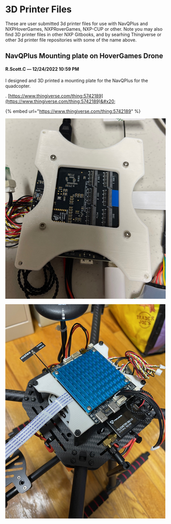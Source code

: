 # 3D Printer Files

These are user submitted 3d printer files for use with NavQPlus and  NXPHoverGames, NXPRoverGames, NXP-CUP or other. Note you may also find 3D printer files in other NXP Gitbooks, and by searhing Thingiverse or other 3d printer file repositories with some of the name above.&#x20;



## NavQPlus Mounting plate on HoverGames Drone

#### R.Scott.C _—_ 12/24/2022 10:59 PM

I designed and 3D printed a mounting plate for the NavQPlus for the quadcopter.&#x20;

. [https://www.thingiverse.com/thing:5742189](https://www.thingiverse.com/thing:5742189)&#x20;

{% embed url="https://www.thingiverse.com/thing:5742189" %}

![](<../.gitbook/assets/image (1).png>)

![](<../.gitbook/assets/image (3).png>)
